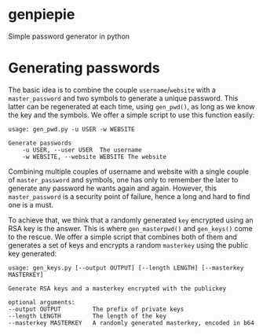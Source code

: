 genpiepie
=========

Simple password generator in python

Generating passwords
=========
The basic idea is to combine the couple `username`/`website` with a
`master_password` and two symbols to generate a unique password. This latter
can be regenerated at each time, using `gen_pwd()`, as long as we know the key
and the symbols. We offer a simple script to use this function easily:

    usage: gen_pwd.py -u USER -w WEBSITE

    Generate passwords
        -u USER, --user USER  The username
        -w WEBSITE, --website WEBSITE The website

Combining multiple couples of username and website with a single couple of
`master_password` and symbols, one has only to remember the later to generate
any password he wants again and again. However, this `master_password` is a
security point of failure, hence a long and hard to find one is a must. 

To achieve that, we think that a randomly generated `key` encrypted using an
RSA key is the answer. This is where `gen_masterpwd()` and `gen_keys()` come
to the rescue. We offer a simple script that combines both of them and generates
a set of keys and encrypts a random `masterkey` using the public key generated:

    usage: gen_keys.py [--output OUTPUT] [--length LENGTH] [--masterkey MASTERKEY]

    Generate RSA keys and a masterkey encrypted with the publickey

    optional arguments:
    --output OUTPUT         The prefix of private keys
    --length LENGTH         The length of the key
    --masterkey MASTERKEY   A randomly generated masterkey, encoded in b64


